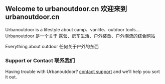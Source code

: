 ## Welcome to urbanoutdoor.cn 欢迎来到 urbanoutdoor.cn

Urbanoutdoor is a lifestyle about camp、vanlife、outdoor tools.... 
Urbanoutdoor 是一个关于 露营、房车生活、户外装备、户外潮流的综合网站

Everything about outdoor
任何关于户外的东西

### Support or Contact 联系我们

Having trouble with Urbanoutdoor?  [contact support](mailto://alanbansen@gmail.com) and we’ll help you sort it out.
